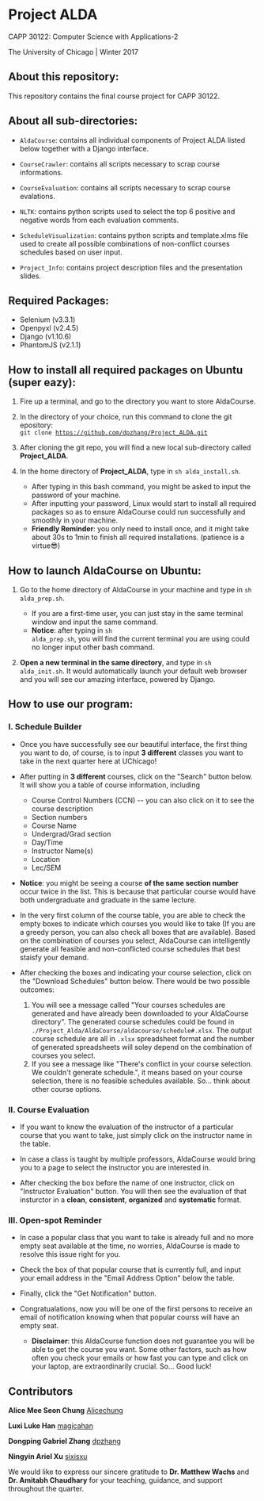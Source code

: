 # Project ALDA

CAPP 30122: Computer Science with Applications-2

The University of Chicago | Winter 2017

## About this repository:
This repository contains the final course project for CAPP 30122. 

## About all sub-directories:
* <code>AldaCourse</code>: contains all individual components of Project ALDA 
listed below together with a Django interface.

* <code>CourseCrawler</code>: contains all scripts necessary to scrap course informations.

* <code>CourseEvaluation</code>: contains all scripts necessary to scrap 
course evalations.

* <code>NLTK</code>: contains python scripts used to select the top 6 positive
 and negative words from each evaluation comments.

* <code>ScheduleVisualization</code>: contains python scripts and 
template.xlms file used to create all possible combinations of non-conflict 
courses schedules based on user input. 

* <code>Project_Info</code>: contains project description files and 
the presentation slides.

## Required Packages:
* Selenium (v3.3.1)
* Openpyxl (v2.4.5)
* Django (v1.10.6)
* PhantomJS (v2.1.1) 

## How to install all required packages on **Ubuntu** (super eazy):
1. Fire up a terminal, and go to the directory you want to store AldaCourse.

2. In the directory of your choice, run this command to clone the git 
 epository: <br /> 
<code>git clone https://github.com/dpzhang/Project_ALDA.git</code>

3. After cloning the git repo, you will find a new local sub-directory 
called **Project_ALDA**.

4. In the home directory of **Project_ALDA**, type in <code>sh alda_install.sh</code>. 
    + After typing in this bash command, you might be asked to input the 
      password of your machine.
    + After inputting your password, Linux would start to install all required
      packages so as to ensure AldaCourse could run successfully and 
      smoothly in your machine.
    + **Friendly Reminder**: you only need to install once, and it might 
      take about 30s to 1min to finish all required installations. 
      (patience is a virtue:sunglasses:)

## How to launch AldaCourse on **Ubuntu**:
1. Go to the home directory of AldaCourse in your machine and type in 
<code>sh alda_prep.sh</code>.
    + If you are a first-time user, you can just stay in the same terminal 
window and input the same command.
    + **Notice**: after typing in <code>sh alda_prep.sh</code>, you will find 
the current terminal you are using could no longer input other bash command. 

2. **Open a new terminal in the same directory**, and type in <code>sh alda_init.sh</code>. 
It would automatically launch your default web browser and you will see our amazing 
interface, powered by Django.

## How to use our program:
### I. Schedule Builder
* Once you have successfully see our beautiful interface, the first thing you want 
to do, of course, is to input **3 different** classes you want to take 
in the next quarter here at UChicago!

* After putting in **3 different** courses, click on the "Search" button below. 
It will show you a table of course information, including 
    + Course Control Numbers (CCN) -- you can also click on it to see the course description
    + Section numbers 
    + Course Name
    + Undergrad/Grad section 
    + Day/Time
    + Instructor Name(s)
    + Location
    + Lec/SEM 

* **Notice**: you might be seeing a course **of the same section number** occur 
twice in the list. This is because that particular course would have both 
undergraduate and graduate in the same lecture. 

* In the very first column of the course table, you are able to check the empty 
boxes to indicate which courses you would like to take (If you are a greedy person, 
you can also check all boxes that are available). Based on the 
combination of courses you select, AldaCourse can intelligently generate all 
feasible and non-conflicted course schedules that best staisfy your demand.

* After checking the boxes and indicating your course selection, click on the 
"Download Schedules" button below. There would be two possible outcomes:
    1. You will see a message called "Your courses schedules are generated 
and have already been downloaded to your AldaCourse directory". The generated course schedules 
could be found in <code>./Project_Alda/AldaCourse/aldacourse/schedule#.xlsx</code>. 
The output course schedule are all in <code>.xlsx</code> spreadsheet format and 
the number of generated spreadsheets will soley depend on the combination of 
courses you select. 
    2. If you see a message like "There's conflict in your course selection. 
We couldn't generate schedule.", it means based on your course selection, there 
is no feasible schedules available. So... think about other course options.

### II. Course Evaluation
* If you want to know the evaluation of the instructor of a particular course 
that you want to take, just simply click on the instructor name in the table.

* In case a class is taught by multiple professors, AldaCourse would bring you to a page 
to select the instructor you are interested in. 

* After checking the box before the name of one instructor, click on 
"Instructor Evaluation" button. You will then see the evaluation
of that insturctor in a **clean**, **consistent**, **organized** and **systematic** format.

### III. Open-spot Reminder
* In case a popular class that you want to take is already full and no more empty 
seat available at the time, no worries, AldaCourse is made to resolve this 
issue right for you.

* Check the box of that popular course that is currently full, and input your 
email address in the "Email Address Option" below the table.

* Finally, click the "Get Notification" button. 

* Congratualations, now you will be one of the first persons 
to receive an email of notification knowing when that popular courss will have an empty seat.
    + **Disclaimer**: this AldaCourse function does not guarantee you will be able 
to get the course you want. Some other factors, such as how often you check your emails or 
how fast you can type and click on your laptop, are extraordinarily crucial. So... Good luck!

## Contributors
**Alice Mee Seon Chung** [Alicechung](https://github.com/Alicechung)

**Luxi Luke Han** [magicahan](https://github.com/magicahan)

**Dongping Gabriel Zhang** [dpzhang](https://github.com/dpzhang)

**Ningyin Ariel Xu** [sixisxu](https://github.com/sixisxu)

We would like to express our sincere gratitude to **Dr. Matthew Wachs** and 
**Dr. Amitabh Chaudhary** for your teaching, guidance, and support throughout the
quarter.

